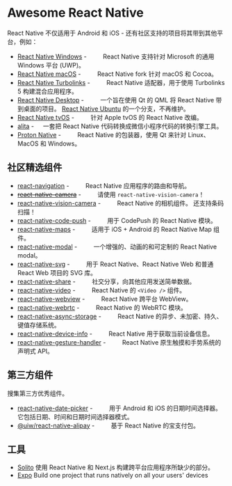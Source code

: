 Awesome React Native
===

React Native 不仅适用于 Android 和 iOS - 还有社区支持的项目将其带到其他平台，例如：

- [React Native Windows](https://github.com/Microsoft/react-native-windows) - <img align="bottom" height="13" src="https://img.shields.io/github/stars/Microsoft/react-native-windows.svg?label=" /> <img align="bottom" height="13" src="https://img.shields.io/npm/dm/react-native-windows.svg?style=flat&label=" /> React Native 支持针对 Microsoft 的通用 Windows 平台 (UWP)。
- [React Native macOS](https://github.com/microsoft/react-native-macos) - <img align="bottom" height="13" src="https://img.shields.io/github/stars/microsoft/react-native-macos.svg?label=" /> <img align="bottom" height="13" src="https://img.shields.io/npm/dm/react-native-macos.svg?style=flat&label=" /> React Native fork 针对 macOS 和 Cocoa。
- [React Native Turbolinks](https://github.com/lazaronixon/react-native-turbolinks) - <img align="bottom" height="13" src="https://img.shields.io/github/stars/lazaronixon/react-native-turbolinks.svg?label=" /> <img align="bottom" height="13" src="https://img.shields.io/npm/dm/react-native-turbolinks.svg?style=flat&label=" /> React Native 适配器，用于使用 Turbolinks 5 构建混合应用程序。
- [React Native Desktop](https://github.com/status-im/react-native-desktop) - <img align="bottom" height="13" src="https://img.shields.io/github/stars/status-im/react-native-desktop.svg?label=" /> <img align="bottom" height="13" src="https://img.shields.io/npm/dm/react-native-desktop.svg?style=flat&label=" /> 一个旨在使用 Qt 的 QML 将 React Native 带到桌面的项目。 [React Native Ubuntu](https://github.com/CanonicalLtd/react-native/) 的一个分支，不再维护。
- [React Native tvOS](https://github.com/react-native-community/react-native-tvos) - <img align="bottom" height="13" src="https://img.shields.io/github/stars/react-native-community/react-native-tvos.svg?label=" /> <img align="bottom" height="13" src="https://img.shields.io/npm/dm/react-native-tvos.svg?style=flat&label=" /> 针对 Apple tvOS 的 React Native 改编。
- [alita](https://github.com/areslabs/alita) - <img align="bottom" height="13" src="https://img.shields.io/github/stars/areslabs/alita.svg?label=" /> 一套把 React Native 代码转换成微信小程序代码的转换引擎工具。
- [Proton Native](https://github.com/kusti8/proton-native) - <img align="bottom" height="13" src="https://img.shields.io/github/stars/kusti8/proton-native.svg?label=" /> <img align="bottom" height="13" src="https://img.shields.io/npm/dm/proton-native.svg?style=flat&label=" /> React Native 的包装器，使用 Qt 来针对 Linux、MacOS 和 Windows。

## 社区精选组件

- [react-navigation](https://github.com/react-navigation/react-navigation) - <img align="bottom" height="13" src="https://img.shields.io/github/stars/react-navigation/react-navigation.svg?label=" /> <img align="bottom" height="13" src="https://img.shields.io/npm/dm/@react-navigation/core.svg?style=flat&label=" /> React Native 应用程序的路由和导航。
- [~~react-native-camera~~](https://github.com/react-native-camera/react-native-camera) - <img align="bottom" height="13" src="https://img.shields.io/github/stars/react-native-camera/react-native-camera.svg?label=" /> <img align="bottom" height="13" src="https://img.shields.io/npm/dm/react-native-camera.svg?style=flat&label=" /> 请使用 `react-native-vision-camera`！
- [react-native-vision-camera](https://github.com/mrousavy/react-native-vision-camera) - <img align="bottom" height="13" src="https://img.shields.io/github/stars/mrousavy/react-native-vision-camera.svg?label=" /> <img align="bottom" height="13" src="https://img.shields.io/npm/dm/react-native-vision-camera.svg?style=flat&label=" /> React Native 的相机组件。 还支持条码扫描！
- [react-native-code-push](https://github.com/microsoft/react-native-code-push) - <img align="bottom" height="13" src="https://img.shields.io/github/stars/microsoft/react-native-code-push.svg?label=" /> <img align="bottom" height="13" src="https://img.shields.io/npm/dm/react-native-code-push.svg?style=flat&label=" /> 用于 CodePush 的 React Native 模块。
- [react-native-maps](https://github.com/react-native-maps/react-native-maps) - <img align="bottom" height="13" src="https://img.shields.io/github/stars/react-native-maps/react-native-maps.svg?label=" /> <img align="bottom" height="13" src="https://img.shields.io/npm/dm/react-native-maps.svg?style=flat&label=" /> 适用于 iOS + Android 的 React Native Map 组件。
- [react-native-modal](https://github.com/react-native-modal/react-native-modal) - <img align="bottom" height="13" src="https://img.shields.io/github/stars/react-native-modal/react-native-modal.svg?label=" /> <img align="bottom" height="13" src="https://img.shields.io/npm/dm/react-native-modal.svg?style=flat&label=" /> 一个增强的、动画的和可定制的 React Native modal。
- [react-native-svg](https://github.com/react-native-svg/react-native-svg) - <img align="bottom" height="13" src="https://img.shields.io/github/stars/react-native-svg/react-native-svg.svg?label=" /> <img align="bottom" height="13" src="https://img.shields.io/npm/dm/react-native-svg.svg?style=flat&label=" /> 用于 React Native、React Native Web 和普通 React Web 项目的 SVG 库。
- [react-native-share](https://github.com/react-native-share/react-native-share) - <img align="bottom" height="13" src="https://img.shields.io/github/stars/react-native-share/react-native-share.svg?label=" /> <img align="bottom" height="13" src="https://img.shields.io/npm/dm/react-native-share.svg?style=flat&label=" /> 社交分享，向其他应用发送简单数据。
- [react-native-video](https://github.com/react-native-video/react-native-video) - <img align="bottom" height="13" src="https://img.shields.io/github/stars/react-native-video/react-native-video.svg?label=" /> <img align="bottom" height="13" src="https://img.shields.io/npm/dm/react-native-video.svg?style=flat&label=" /> React Native 的 `<Video />` 组件。
- [react-native-webview](https://github.com/react-native-webview/react-native-webview) - <img align="bottom" height="13" src="https://img.shields.io/github/stars/react-native-webview/react-native-webview.svg?label=" /> <img align="bottom" height="13" src="https://img.shields.io/npm/dm/react-native-webview.svg?style=flat&label=" /> React Native 跨平台 WebView。
- [react-native-webrtc](https://github.com/react-native-webrtc/react-native-webrtc) - <img align="bottom" height="13" src="https://img.shields.io/github/stars/react-native-webrtc/react-native-webrtc.svg?label=" /> <img align="bottom" height="13" src="https://img.shields.io/npm/dm/react-native-webrtc.svg?style=flat&label=" /> React Native 的 WebRTC 模块。
- [react-native-async-storage](https://github.com/react-native-async-storage/async-storage) - <img align="bottom" height="13" src="https://img.shields.io/github/stars/react-native-async-storage/async-storage.svg?label=" /> <img align="bottom" height="13" src="https://img.shields.io/npm/dm/@react-native-async-storage/async-storage.svg?style=flat&label=" /> React Native 的异步、未加密、持久、键值存储系统。
- [react-native-device-info](https://github.com/react-native-device-info/react-native-device-info) - <img align="bottom" height="13" src="https://img.shields.io/github/stars/react-native-device-info/react-native-device-info.svg?label=" /> <img align="bottom" height="13" src="https://img.shields.io/npm/dm/react-native-device-info.svg?style=flat&label=" /> React Native 用于获取当前设备信息。
- [react-native-gesture-handler](https://github.com/software-mansion/react-native-gesture-handler) - <img align="bottom" height="13" src="https://img.shields.io/github/stars/software-mansion/react-native-gesture-handler.svg?label=" /> <img align="bottom" height="13" src="https://img.shields.io/npm/dm/react-native-gesture-handler.svg?style=flat&label=" /> React Native 原生触摸和手势系统的声明式 API。


## 第三方组件

搜集第三方优秀组件。

- [react-native-date-picker](https://www.npmjs.com/package/react-native-date-picker) - <img align="bottom" height="13" src="https://img.shields.io/github/stars/henninghall/react-native-date-picker.svg?label=" /> <img align="bottom" height="13" src="https://img.shields.io/npm/dm/react-native-date-picker.svg?style=flat&label=" /> 用于 Android 和 iOS 的日期时间选择器。 它包括日期、时间和日期时间选择器模式。
- [@uiw/react-native-alipay](https://github.com/uiwjs/react-native-alipay) - <img align="bottom" height="13" src="https://img.shields.io/github/stars/uiwjs/react-native-alipay.svg?label=" /> <img align="bottom" height="13" src="https://img.shields.io/npm/dm/@uiw/react-native-alipay.svg?style=flat&label=" /> 基于 React Native 的宝支付包。

## 工具

- [Solito](https://github.com/nandorojo/solito) 使用 React Native 和 Next.js 构建跨平台应用程序所缺少的部分。
- [Expo](https://github.com/expo/expo) Build one project that runs natively on all your users' devices
